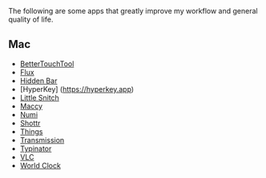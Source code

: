 <section id="main_welcome">
The following are some apps that greatly improve my workflow and general quality of life.<br>

</section>

<section id="main_content">

## Mac

- [BetterTouchTool](https://folivora.ai)
- [Flux](https://justgetflux.com)
- [Hidden Bar](https://github.com/dwarvesf/hidden)
- [HyperKey] (https://hyperkey.app)
- [Little Snitch](https://www.obdev.at/products/littlesnitch/download.html)
- [Maccy](https://github.com/p0deje/Maccy/releases/tag/2.3.0)
- [Numi](https://numi.app)
- [Shottr](https://shottr.cc)
- [Things](https://culturedcode.com/things/)
- [Transmission](https://transmissionbt.com/download)
- [Typinator](https://ergonis.com/typinator/download)
- [VLC](https://www.videolan.org)
- [World Clock](https://overdesigned.net/worldclock/)